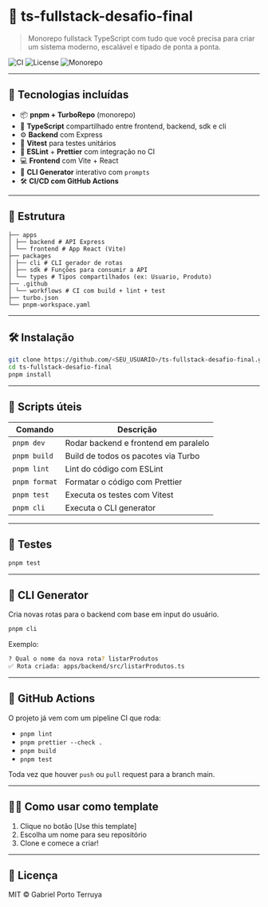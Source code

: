 # 🧩 ts-fullstack-desafio-final

> Monorepo fullstack TypeScript com tudo que você precisa para criar um sistema moderno, escalável e tipado de ponta a ponta.

![CI](https://img.shields.io/github/actions/workflow/status/gpterruya/ts-fullstack-desafio-final/ci.yml?branch=main&label=CI&style=flat-square)
![License](https://img.shields.io/badge/license-MIT-green?style=flat-square)
![Monorepo](https://img.shields.io/badge/structure-monorepo-blue?style=flat-square)

---

## 🚀 Tecnologias incluídas

- 📦 **pnpm + TurboRepo** (monorepo)
- 🧠 **TypeScript** compartilhado entre frontend, backend, sdk e cli
- ⚙️ **Backend** com Express
- 🧪 **Vitest** para testes unitários
- 🧼 **ESLint** + **Prettier** com integração no CI
- 💻 **Frontend** com Vite + React
- 🧰 **CLI Generator** interativo com `prompts`
- 🛠️ **CI/CD com GitHub Actions**

---

## 📁 Estrutura
```
├── apps
│ ├── backend # API Express
│ └── frontend # App React (Vite)
├── packages
│ ├── cli # CLI gerador de rotas
│ ├── sdk # Funções para consumir a API
│ └── types # Tipos compartilhados (ex: Usuario, Produto)
├── .github
│ └── workflows # CI com build + lint + test
├── turbo.json
└── pnpm-workspace.yaml
```

---

## 🛠️ Instalação

```bash
git clone https://github.com/<SEU_USUARIO>/ts-fullstack-desafio-final.git
cd ts-fullstack-desafio-final
pnpm install
```

---

## 🎯 Scripts úteis

| Comando       | Descrição                            |
| ------------- | ------------------------------------ |
| `pnpm dev`    | Rodar backend e frontend em paralelo |
| `pnpm build`  | Build de todos os pacotes via Turbo  |
| `pnpm lint`   | Lint do código com ESLint            |
| `pnpm format` | Formatar o código com Prettier       |
| `pnpm test`   | Executa os testes com Vitest         |
| `pnpm cli`    | Executa o CLI generator              |

---

## 🧪 Testes

```bash
pnpm test
```

---

## 🤖 CLI Generator

Cria novas rotas para o backend com base em input do usuário.

```bash
pnpm cli
```

Exemplo:

```bash
? Qual o nome da nova rota? listarProdutos
✅ Rota criada: apps/backend/src/listarProdutos.ts
```

---

## 🔄 GitHub Actions

O projeto já vem com um pipeline CI que roda:

- `pnpm lint`
- `pnpm prettier --check .`
- `pnpm build`
- `pnpm test`

Toda vez que houver `push` ou `pull` request para a branch main.

---

## 🧑‍💻 Como usar como template

1. Clique no botão [Use this template]
2. Escolha um nome para seu repositório
3. Clone e comece a criar!

---

## 📝 Licença

MIT © Gabriel Porto Terruya
